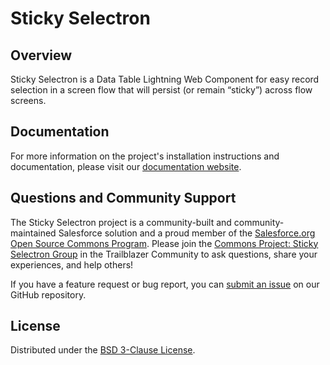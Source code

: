 # Sticky Selectron

## Overview

Sticky Selectron is a Data Table Lightning Web Component for easy record selection in a screen flow that will persist (or remain “sticky”) across flow screens.

## Documentation

For more information on the project's installation instructions and documentation, please visit our [documentation website](https://sfdo-community-sprints.github.io/sticky-selectron-documentation/).


## Questions and Community Support

The Sticky Selectron project is a community-built and community-maintained Salesforce solution and a proud member of the [Salesforce.org Open Source Commons Program](https://www.salesforce.org/resources/commons/). Please join the [Commons Project: Sticky Selectron Group](https://trailhead.salesforce.com/trailblazer-community/groups/0F94S000000HDS7SAO?tab=discussion&sort=LAST_MODIFIED_DATE_DESC) in the Trailblazer Community to ask questions, share your experiences, and help others!

If you have a feature request or bug report, you can [submit an issue](https://github.com/SFDO-Community/sticky-selectron/issues) on our GitHub repository.

## License

Distributed under the [BSD 3-Clause License](https://github.com/SFDO-Community/sticky-selectron/blob/main/LICENSE).
